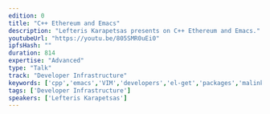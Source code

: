 ```yaml
---
edition: 0
title: "C++ Ethereum and Emacs"
description: "Lefteris Karapetsas presents on C++ Ethereum and Emacs."
youtubeUrl: "https://youtu.be/805SMR0uEi0"
ipfsHash: ""
duration: 814
expertise: "Advanced"
type: "Talk"
track: "Developer Infrastructure"
keywords: ['cpp','emacs','VIM','developers','el-get','packages','malinka','rtags','clang','syntax','flycheck','projectile','solidity']
tags: ['Developer Infrastructure']
speakers: ['Lefteris Karapetsas']
---
```

